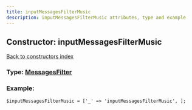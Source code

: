 ```yaml
---
title: inputMessagesFilterMusic
description: inputMessagesFilterMusic attributes, type and example
---
```

## Constructor: inputMessagesFilterMusic  
[Back to constructors index](index.md)






### Type: [MessagesFilter](../types/MessagesFilter.md)


### Example:

```
$inputMessagesFilterMusic = ['_' => 'inputMessagesFilterMusic', ];
```  

